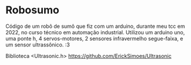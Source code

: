 # Robosumo
Código de um robô de sumô que fiz com um arduino, durante meu tcc em 2022, no curso técnico em automação industrial.
Utilizou um arduino uno, uma ponte h, 4 servos-motores, 2 sensores infravermelho segue-faixa, e um sensor ultrassônico.
:3

Biblioteca <Ultrasonic.h>
https://github.com/ErickSimoes/Ultrasonic
